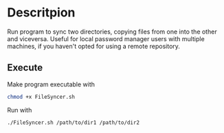 # Descritpion
Run program to sync two directories, copying files from one into the other and viceversa. Useful for local password manager users with multiple machines, if you haven't opted for using a remote repository.
## Execute
Make program executable with
```bash
chmod +x FileSyncer.sh
```

Run with
```
./FileSyncer.sh /path/to/dir1 /path/to/dir2
```
